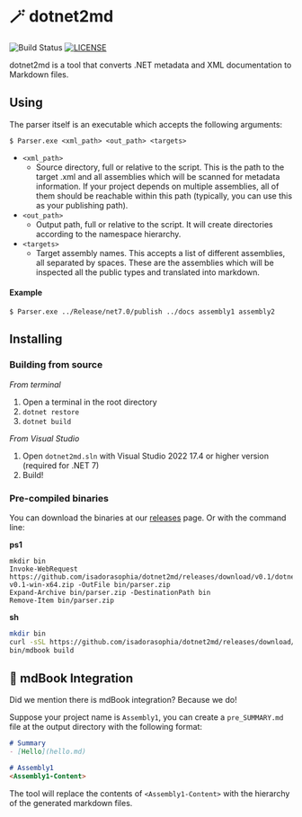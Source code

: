 # 🪄 dotnet2md

![Build Status](https://github.com/isadorasophia/dotnet2md/actions/workflows/ci.yaml/badge.svg)
[![LICENSE](https://img.shields.io/github/license/isadorasophia/dotnet2md.svg)](LICENSE)

dotnet2md is a tool that converts .NET metadata and XML documentation to Markdown files.

## Using
The parser itself is an executable which accepts the following arguments:

```shell
$ Parser.exe <xml_path> <out_path> <targets>
```

- `<xml_path>`
  - Source directory, full or relative to the script. This is the path to the target .xml and all assemblies which will be scanned for metadata information. If your project depends on multiple assemblies, all of them should be reachable within this path (typically, you can use this as your publishing path).
- `<out_path>` 
  - Output path, full or relative to the script. It will create directories according to the namespace hierarchy.
- `<targets>` 
  - Target assembly names. This accepts a list of different assemblies, all separated by spaces. These are the assemblies which will be inspected all the public types and translated into markdown.
  
#### Example
```shell
$ Parser.exe ../Release/net7.0/publish ../docs assembly1 assembly2
```

## Installing
### Building from source
_From terminal_
1. Open a terminal in the root directory
2. `dotnet restore`
3. `dotnet build`

_From Visual Studio_
1. Open `dotnet2md.sln` with Visual Studio 2022 17.4 or higher version (required for .NET 7)
2. Build!

### Pre-compiled binaries
You can download the binaries at our [releases](https://github.com/isadorasophia/dotnet2md/releases/) page. Or with the command line:

**ps1**
```shell
mkdir bin
Invoke-WebRequest https://github.com/isadorasophia/dotnet2md/releases/download/v0.1/dotnet2md-v0.1-win-x64.zip -OutFile bin/parser.zip
Expand-Archive bin/parser.zip -DestinationPath bin
Remove-Item bin/parser.zip
```

**sh**
```bash
mkdir bin
curl -sSL https://github.com/isadorasophia/dotnet2md/releases/download/v0.1/dotnet2md-v0.1-linux-x64.tar.gz | tar -xz --directory=bin
bin/mdbook build
```

## 📖 mdBook Integration
Did we mention there is mdBook integration? Because we do! 

Suppose your project name is `Assembly1`, you can create a `pre_SUMMARY.md` file at the output directory with the following format:

```markdown
# Summary
- [Hello](hello.md)

# Assembly1
<Assembly1-Content>
```

The tool will replace the contents of `<Assembly1-Content>` with the hierarchy of the generated markdown files.
